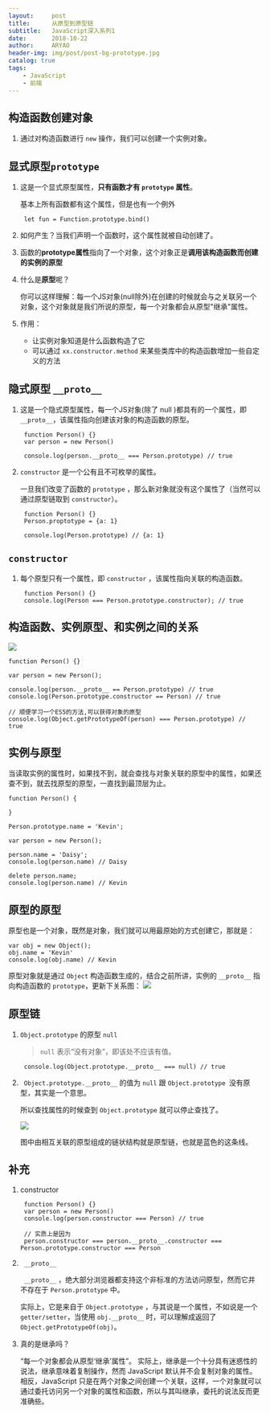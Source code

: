 ```yaml
---
layout:     post
title:      从原型到原型链
subtitle:   JavaScript深入系列1
date:       2018-10-22
author:     ARYAO
header-img: img/post/post-bg-prototype.jpg
catalog: true
tags:
    - JavaScript
    - 前端
---
```



## 构造函数创建对象

1. 通过对构造函数进行 `new` 操作，我们可以创建一个实例对象。


## 显式原型`prototype`
1. 这是一个显式原型属性，**只有函数才有 `prototype` 属性**。
  
  	基本上所有函数都有这个属性，但是也有一个例外

		let fun = Function.prototype.bind()

2. 如何产生？当我们声明一个函数时，这个属性就被自动创建了。
2. 函数的**prototype属性**指向了一个对象，这个对象正是**调用该构造函数而创建的实例的原型**

3. 什么是**原型**呢？

	你可以这样理解：每一个JS对象(null除外)在创建的时候就会与之关联另一个对象，这个对象就是我们所说的原型，每一个对象都会从原型"继承"属性。

4. 作用：

	- 让实例对象知道是什么函数构造了它
	- 可以通过 `xx.constructor.method` 来某些类库中的构造函数增加一些自定义的方法
	
## 隐式原型 `__proto__`
1. 这是一个隐式原型属性，每一个JS对象(除了 null )都具有的一个属性，即`__proto__`，该属性指向创建该对象的构造函数的原型。

		function Person() {}
		var person = new Person()

		console.log(person.__proto__ === Person.prototype) // true
2. `constructor` 是一个公有且不可枚举的属性。

	一旦我们改变了函数的 `prototype` ，那么新对象就没有这个属性了（当然可以通过原型链取到 `constructor`）。

		function Person() {}
		Person.proptotype = {a: 1}
	
		console.log(Person.prototype) // {a: 1}

## `constructor`
1. 每个原型只有一个属性，即 `constructor` ，该属性指向关联的构造函数。
		
		function Person() {}
		console.log(Person === Person.prototype.constructor); // true

## 构造函数、实例原型、和实例之间的关系
![](https://i.imgur.com/81Akjob.png)

	function Person() {}
	
	var person = new Person();
	
	console.log(person.__proto__ == Person.prototype) // true
	console.log(Person.prototype.constructor == Person) // true

	// 顺便学习一个ES5的方法,可以获得对象的原型
	console.log(Object.getPrototypeOf(person) === Person.prototype) // true

## 实例与原型
当读取实例的属性时，如果找不到，就会查找与对象关联的原型中的属性，如果还查不到，就去找原型的原型，一直找到最顶层为止。

	function Person() {
	
	}
	
	Person.prototype.name = 'Kevin';
	
	var person = new Person();
	
	person.name = 'Daisy';
	console.log(person.name) // Daisy
	
	delete person.name;
	console.log(person.name) // Kevin
## 原型的原型
原型也是一个对象，既然是对象，我们就可以用最原始的方式创建它，那就是：

	var obj = new Object();
	obj.name = 'Kevin'
	console.log(obj.name) // Kevin

原型对象就是通过 `Object` 构造函数生成的，结合之前所讲，实例的 `__proto__` 指向构造函数的 `prototype`，更新下关系图：
![](https://i.imgur.com/YFVFcDk.png)

## 原型链
1. `Object.prototype` 的原型 `null`

	> `null` 表示“没有对象”，即该处不应该有值。

		console.log(Object.prototype.__proto__ === null) // true
2. ` Object.prototype.__proto__` 的值为 `null` 跟 `Object.prototype `没有原型，其实是一个意思。

	所以查找属性的时候查到 `Object.prototype` 就可以停止查找了。

	![](https://i.imgur.com/e8E9vs6.png)
	
	图中由相互关联的原型组成的链状结构就是原型链，也就是蓝色的这条线。

## 补充
1. constructor

		function Person() {}
		var person = new Person()
		console.log(person.constructor === Person) // true
		
		// 实质上是因为
		person.constructor === person.__proto__.constructor === Person.prototype.constructor === Person

2. ` __proto__`

	` __proto__` ，绝大部分浏览器都支持这个非标准的方法访问原型，然而它并不存在于 `Person.prototype` 中。
	
	实际上，它是来自于 `Object.prototype` ，与其说是一个属性，不如说是一个 `getter/setter`，当使用 `obj.__proto__` 时，可以理解成返回了 `Object.getPrototypeOf(obj)`。

3. 真的是继承吗？

	“每一个对象都会从原型‘继承’属性”。
	实际上，继承是一个十分具有迷惑性的说法，继承意味着复制操作，然而 JavaScript 默认并不会复制对象的属性。
	相反，JavaScript 只是在两个对象之间创建一个关联，这样，一个对象就可以通过委托访问另一个对象的属性和函数，所以与其叫继承，委托的说法反而更准确些。